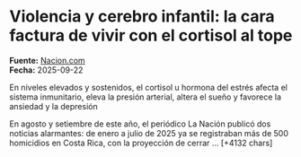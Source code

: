 # Violencia y cerebro infantil: la cara factura de vivir con el cortisol al tope

**Fuente:** [Nacion.com](https://www.nacion.com/opinion/foros/violencia-y-cerebro-infantil-la-cara-factura-de/VMYCTCYYDBAQZGPNL7DS2JGHUQ/story/)  
**Fecha:** 2025-09-22

En niveles elevados y sostenidos, el cortisol u hormona del estrés afecta el sistema inmunitario, eleva la presión arterial, altera el sueño y favorece la ansiedad y la depresión

En agosto y setiembre de este año, el periódico La Nación publicó dos noticias alarmantes: de enero a julio de 2025 ya se registraban más de 500 homicidios en Costa Rica, con la proyección de cerrar … [+4132 chars]
